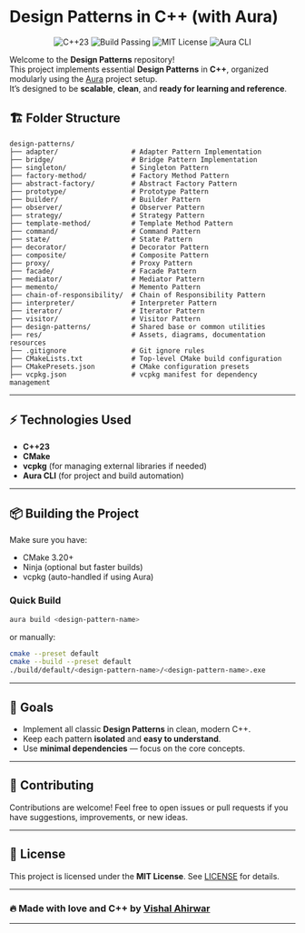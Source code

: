 
# Design Patterns in C++ (with Aura)

<p align="center">
  <img src="https://img.shields.io/badge/C++-23-blue.svg" alt="C++23">
  <img src="https://img.shields.io/badge/Build-Passing-brightgreen.svg" alt="Build Passing">
  <img src="https://img.shields.io/badge/License-MIT-yellow.svg" alt="MIT License">
  <img src="https://img.shields.io/badge/Powered%20By-Aura-blueviolet.svg" alt="Aura CLI">
</p>

Welcome to the **Design Patterns** repository!  
This project implements essential **Design Patterns** in **C++**, organized modularly using the [Aura](https://github.com/vishal-ahirwar/aura) project setup.  
It’s designed to be **scalable**, **clean**, and **ready for learning and reference**.



## 🏗️ Folder Structure

```
design-patterns/
├── adapter/                  # Adapter Pattern Implementation
├── bridge/                   # Bridge Pattern Implementation
├── singleton/                # Singleton Pattern
├── factory-method/           # Factory Method Pattern
├── abstract-factory/         # Abstract Factory Pattern
├── prototype/                # Prototype Pattern
├── builder/                  # Builder Pattern
├── observer/                 # Observer Pattern
├── strategy/                 # Strategy Pattern
├── template-method/          # Template Method Pattern
├── command/                  # Command Pattern
├── state/                    # State Pattern
├── decorator/                # Decorator Pattern
├── composite/                # Composite Pattern
├── proxy/                    # Proxy Pattern
├── facade/                   # Facade Pattern
├── mediator/                 # Mediator Pattern
├── memento/                  # Memento Pattern
├── chain-of-responsibility/  # Chain of Responsibility Pattern
├── interpreter/              # Interpreter Pattern
├── iterator/                 # Iterator Pattern
├── visitor/                  # Visitor Pattern
├── design-patterns/          # Shared base or common utilities
├── res/                      # Assets, diagrams, documentation resources
├── .gitignore                # Git ignore rules
├── CMakeLists.txt            # Top-level CMake build configuration
├── CMakePresets.json         # CMake configuration presets
├── vcpkg.json                # vcpkg manifest for dependency management
```

---

## ⚡ Technologies Used

- **C++23**  
- **CMake**
- **vcpkg** (for managing external libraries if needed)
- **Aura CLI** (for project and build automation)

---

## 📦 Building the Project

Make sure you have:
- CMake 3.20+
- Ninja (optional but faster builds)
- vcpkg (auto-handled if using Aura)

### Quick Build
```bash
aura build <design-pattern-name>
```
or manually:
```bash
cmake --preset default
cmake --build --preset default
./build/default/<design-pattern-name>/<design-pattern-name>.exe
```

---

## 🎯 Goals

- Implement all classic **Design Patterns** in clean, modern C++.
- Keep each pattern **isolated** and **easy to understand**.
- Use **minimal dependencies** — focus on the core concepts.

---

## 🤝 Contributing

Contributions are welcome! Feel free to open issues or pull requests if you have suggestions, improvements, or new ideas.

---

## 📜 License

This project is licensed under the **MIT License**. See [LICENSE](LICENSE) for details.

---

### 🔥 Made with love and C++ by [Vishal Ahirwar](https://github.com/vishal-ahirwar)

---
